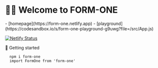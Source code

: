 # 👋🏻 Welcome to FORM-ONE

<div class="space" />
- [homepage](https://form-one.netlify.app) 
- [playground](https://codesandbox.io/s/form-one-playground-g9uwg?file=/src/App.js) 


[![Netlify Status](https://api.netlify.com/api/v1/badges/c3260d51-e38a-43f1-bcac-12ae164fd9da/deploy-status)](https://app.netlify.com/sites/form-one/deploys)

<div class="subheading">🚀 Getting started</div>

<div class="space" />

```
  npm i form-one
  import FormOne from 'form-one'

```

